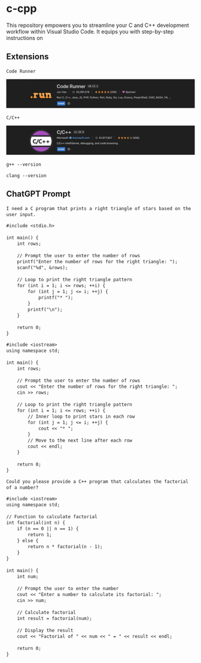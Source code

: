 # c-cpp
This repository empowers you to streamline your C and C++ development workflow within Visual Studio Code. It equips you with step-by-step instructions on

## Extensions
```
Code Runner
```

![Code_Runner](https://github.com/ibasloom/c-cpp/blob/main/Images/Code_Runner.png)
```
C/C++
```
![C/C++](https://github.com/ibasloom/c-cpp/blob/main/Images/C%3AC%2B%2B.png)

```
g++ --version
```

```
clang --version
```


## ChatGPT Prompt

```
I need a C program that prints a right triangle of stars based on the user input.
```

```
#include <stdio.h>

int main() {
    int rows;

    // Prompt the user to enter the number of rows
    printf("Enter the number of rows for the right triangle: ");
    scanf("%d", &rows);

    // Loop to print the right triangle pattern
    for (int i = 1; i <= rows; ++i) {
        for (int j = 1; j <= i; ++j) {
            printf("* ");
        }
        printf("\n");
    }

    return 0;
}

```

```
#include <iostream>
using namespace std;

int main() {
    int rows;

    // Prompt the user to enter the number of rows
    cout << "Enter the number of rows for the right triangle: ";
    cin >> rows;

    // Loop to print the right triangle pattern
    for (int i = 1; i <= rows; ++i) {
        // Inner loop to print stars in each row
        for (int j = 1; j <= i; ++j) {
            cout << "* ";
        }
        // Move to the next line after each row
        cout << endl;
    }

    return 0;
}

```


```
Could you please provide a C++ program that calculates the factorial of a number?
```

```
#include <iostream>
using namespace std;

// Function to calculate factorial
int factorial(int n) {
    if (n == 0 || n == 1) {
        return 1;
    } else {
        return n * factorial(n - 1);
    }
}

int main() {
    int num;

    // Prompt the user to enter the number
    cout << "Enter a number to calculate its factorial: ";
    cin >> num;

    // Calculate factorial
    int result = factorial(num);

    // Display the result
    cout << "Factorial of " << num << " = " << result << endl;

    return 0;
}
```
